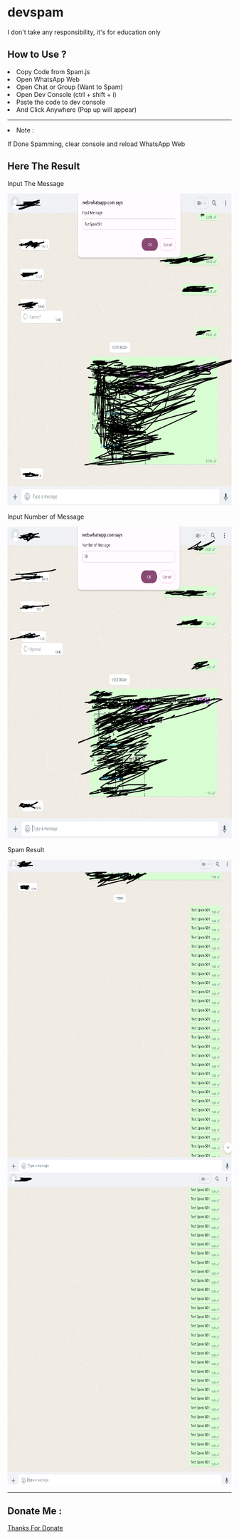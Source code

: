 # devspam
I don't take any responsibility, it's for education only

<h2>How to Use ?</h2>
<li>Copy Code from Spam.js</li>
<li>Open WhatsApp Web</li>
<li>Open Chat or Group (Want to Spam)</li>
<li>Open Dev Console (ctrl + shift + i)</li>
<li>Paste the code to dev console</li>
<li>And Click Anywhere (Pop up will appear)</li>
<hr>
<li>Note :</li>
<p>If Done Spamming, clear console and reload WhatsApp Web</p>

<h2>Here The Result</h2>
<p>Input The Message</p>
<img src="result_1.png" height="700">
<p>Input Number of Message</p>
<img src="result_2.png" height="700">
<p>Spam Result</p>
<img src="result_3.png" height="700">
<img src="result_4.png" height="700">
<hr>
<h2>Donate Me : </h2>
<a href="https://saweria.co/raiinime">Thanks For Donate</a>
